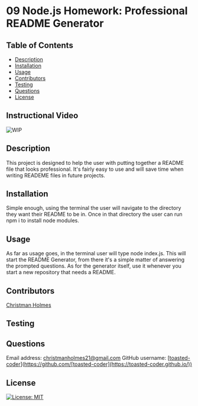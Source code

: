 # 09 Node.js Homework: Professional README Generator


## Table of Contents
- [Description](#description)
- [Installation](#installation)
- [Usage](#usage)
- [Contributors](#contributors)
- [Testing](#testing)
- [Questions](#questions)
- [License](#license)

## Instructional Video
![WIP]()

## Description
This project is designed to help the user with putting together a README file that looks professional. It's fairly easy to use and will save time when writing READEME files in future projects.

## Installation
Simple enough, using the terminal the user will navigate to the directory they want their README to be in. Once in that directory the user can run npm i to install node modules.

## Usage
As far as usage goes, in the terminal user will type node index.js. This will start the README Generator, from there it's a simple matter of answering the prompted questions. As for the generator itself, use it whenever you start a new repository that needs a README.

## Contributors
[Christman Holmes](https://toasted-coder.github.io/)

## Testing
  

## Questions
Email address: christmanholmes21@gmail.com
GitHub username: [[toasted-coder](https://toasted-coder.github.io/)](https://github.com/[toasted-coder](https://toasted-coder.github.io/))


## License
[![License: MIT](https://img.shields.io/badge/License-MIT-yellow.svg)](https://opensource.org/licenses/MIT)